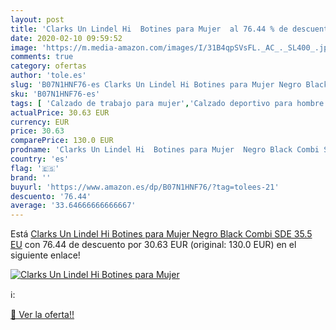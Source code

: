 ```yaml
---
layout: post
title: 'Clarks Un Lindel Hi  Botines para Mujer  al 76.44 % de descuento'
date: 2020-02-10 09:59:52
image: 'https://m.media-amazon.com/images/I/31B4qpSVsFL._AC_._SL400_.jpg'
comments: true
category: ofertas
author: 'tole.es'
slug: 'B07N1HNF76-es Clarks Un Lindel Hi Botines para Mujer Negro Black Combi...'
sku: 'B07N1HNF76-es'
tags: [ 'Calzado de trabajo para mujer','Calzado deportivo para hombre','Calzado sanitario y de hostelería para mujer','Chanclas y sandalias de piscina para hombre','Sandalias y chanclas para niña','Zapatillas y calzado deportivo para hombre','Zapatos','Zapatos para hombre','Zapatos para mujer','Zapatos para niñas pequeñas','Zapatos y complementos','Zuecos sanitarios y de hostelería para mujer','Zuecos y mules para hombre','botines', ]
actualPrice: 30.63 EUR
currency: EUR
price: 30.63
comparePrice: 130.0 EUR
prodname: 'Clarks Un Lindel Hi  Botines para Mujer  Negro Black Combi SDE  35.5 EU'
country: 'es'
flag: '🇪🇸'
brand: ''
buyurl: 'https://www.amazon.es/dp/B07N1HNF76/?tag=tolees-21'
descuento: '76.44'
average: '33.64666666666667'
---
```


Está [Clarks Un Lindel Hi  Botines para Mujer  Negro Black Combi SDE  35.5 EU](https://www.amazon.es/dp/B07N1HNF76/?tag=tolees-21) con 76.44 de descuento por 30.63 EUR (original: 130.0 EUR) en el siguiente enlace!

[![Clarks Un Lindel Hi  Botines para Mujer ](https://m.media-amazon.com/images/I/31B4qpSVsFL._AC_._SL400_.jpg)](https://www.amazon.es/dp/B07N1HNF76/?tag=tolees-21)

ℹ️:


[🛒 Ver la oferta!!](https://www.amazon.es/dp/B07N1HNF76/?tag=tolees-21)
